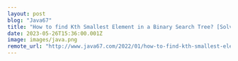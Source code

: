 ```yaml
---
layout: post
blog: "Java67"
title: "How to find Kth Smallest Element in a Binary Search Tree? [Solved]"
date: 2023-05-26T15:36:00.001Z
image: images/java.png
remote_url: "http://www.java67.com/2022/01/how-to-find-kth-smallest-element-in.html"
---
```


